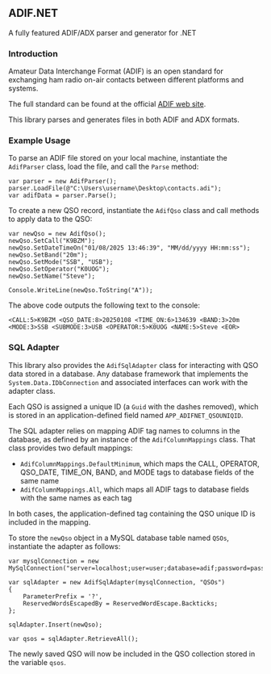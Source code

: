## ADIF.NET
A fully featured ADIF/ADX parser and generator for .NET

### Introduction
Amateur Data Interchange Format (ADIF) is an open standard for exchanging ham radio on-air contacts between different platforms and systems.

The full standard can be found at the official [ADIF web site](https://adif.org).

This library parses and generates files in both ADIF and ADX formats.

### Example Usage
To parse an ADIF file stored on your local machine, instantiate the `AdifParser` class, load the file, and call the `Parse` method:

```
var parser = new AdifParser();
parser.LoadFile(@"C:\Users\username\Desktop\contacts.adi");
var adifData = parser.Parse();
```

To create a new QSO record, instantiate the `AdifQso` class and call methods to apply data to the QSO:

```
var newQso = new AdifQso();
newQso.SetCall("K9BZM");
newQso.SetDateTimeOn("01/08/2025 13:46:39", "MM/dd/yyyy HH:mm:ss");
newQso.SetBand("20m");
newQso.SetMode("SSB", "USB");
newQso.SetOperator("K0UOG");
newQso.SetName("Steve");

Console.WriteLine(newQso.ToString("A"));
```

The above code outputs the following text to the console:

```
<CALL:5>K9BZM <QSO_DATE:8>20250108 <TIME_ON:6>134639 <BAND:3>20m <MODE:3>SSB <SUBMODE:3>USB <OPERATOR:5>K0UOG <NAME:5>Steve <EOR>
```

### SQL Adapter
This library also provides the `AdifSqlAdapter` class for interacting with QSO data stored in a database. Any database framework that implements the `System.Data.IDbConnection` and associated interfaces can work 
with the adapter class.

Each QSO is assigned a unique ID (a `Guid` with the dashes removed), which is stored in an application-defined field named `APP_ADIFNET_QSOUNIQID`.

The SQL adapter relies on mapping ADIF tag names to columns in the database, as defined by an instance of the `AdifColumnMappings` class. That class provides two default mappings:

- `AdifColumnMappings.DefaultMinimum`, which maps the CALL, OPERATOR, QSO_DATE, TIME_ON, BAND, and MODE tags to database fields of the same name
- `AdifColumnMappings.All`, which maps all ADIF tags to database fields with the same names as each tag

In both cases, the application-defined tag containing the QSO unique ID is included in the mapping.

To store the `newQso` object in a MySQL database table named `QSOs`, instantiate the adapter as follows:

```
var mysqlConnection = new MySqlConnection("server=localhost;user=user;database=adif;password=password;");

var sqlAdapter = new AdifSqlAdapter(mysqlConnection, "QSOs")
{
	ParameterPrefix = '?',
	ReservedWordsEscapedBy = ReservedWordEscape.Backticks;
};

sqlAdapter.Insert(newQso);

var qsos = sqlAdapter.RetrieveAll();
```

The newly saved QSO will now be included in the QSO collection stored in the variable `qsos`.


